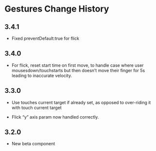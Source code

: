 Gestures Change History
=======================

3.4.1
-----

-   Fixed preventDefault:true for flick

3.4.0
-----

-   For flick, reset start time on first move, to handle case where user mousesdown/touchstarts but then doesn’t move their finger for 5s leading to inaccurate velocity.

3.3.0
-----

-   Use touches current target if already set, as opposed to over-riding it with touch current target

-   Flick “y” axis param now handled correctly.

3.2.0
-----

-   New beta component
